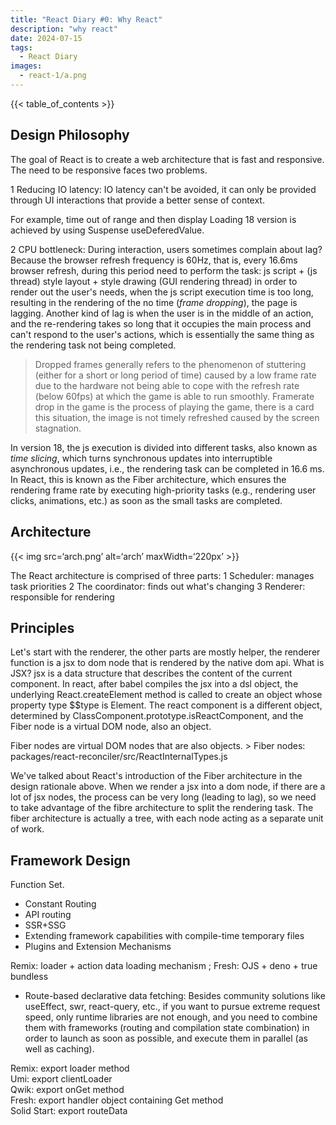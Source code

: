 ```yaml
---
title: "React Diary #0: Why React"
description: "why react"
date: 2024-07-15
tags:
  - React Diary
images:
  - react-1/a.png
---
```


{{< table_of_contents >}}

## Design Philosophy

The goal of React is to create a web architecture that is fast and responsive. The need to be responsive faces two problems.

1 Reducing IO latency: IO latency can't be avoided, it can only be provided through UI interactions that provide a better sense of context.

For example, time out of range and then display Loading 18 version is achieved by using Suspense useDeferedValue.

2 CPU bottleneck: During interaction, users sometimes complain about lag? Because the browser refresh frequency is 60Hz, that is, every 16.6ms browser refresh, during this period need to perform the task: js script + (js thread) style layout + style drawing (GUI rendering thread) in order to render out the user's needs, when the js script execution time is too long, resulting in the rendering of the no time (_frame dropping_), the page is lagging. Another kind of lag is when the user is in the middle of an action, and the re-rendering takes so long that it occupies the main process and can't respond to the user's actions, which is essentially the same thing as the rendering task not being completed.

> Dropped frames generally refers to the phenomenon of stuttering (either for a short or long period of time) caused by a low frame rate due to the hardware not being able to cope with the refresh rate (below 60fps) at which the game is able to run smoothly. Framerate drop in the game is the process of playing the game, there is a card this situation, the image is not timely refreshed caused by the screen stagnation.

In version 18, the js execution is divided into different tasks, also known as *time slicing*, which turns synchronous updates into interruptible asynchronous updates, i.e., the rendering task can be completed in 16.6 ms. In React, this is known as the Fiber architecture, which ensures the rendering frame rate by executing high-priority tasks (e.g., rendering user clicks, animations, etc.) as soon as the small tasks are completed.

## Architecture

{{< img src=‘arch.png’ alt=‘arch’ maxWidth=‘220px’ >}}

The React architecture is comprised of three parts:
1 Scheduler: manages task priorities
2 The coordinator: finds out what's changing
3 Renderer: responsible for rendering

## Principles

Let's start with the renderer, the other parts are mostly helper, the renderer function is a jsx to dom node that is rendered by the native dom api. What is JSX? jsx is a data structure that describes the content of the current component. In react, after babel compiles the jsx into a dsl object, the underlying React.createElement method is called to create an object whose property type $$type is Element. The react component is a different object, determined by ClassComponent.prototype.isReactComponent, and the Fiber node is a virtual DOM node, also an object.

Fiber nodes are virtual DOM nodes that are also objects. > Fiber nodes: packages/react-reconciler/src/ReactInternalTypes.js

We've talked about React's introduction of the Fiber architecture in the design rationale above. When we render a jsx into a dom node, if there are a lot of jsx nodes, the process can be very long (leading to lag), so we need to take advantage of the fibre architecture to split the rendering task. The fiber architecture is actually a tree, with each node acting as a separate unit of work.

## Framework Design

Function Set.  

- Constant Routing
- API routing
- SSR+SSG
- Extending framework capabilities with compile-time temporary files
- Plugins and Extension Mechanisms

Remix: loader + action data loading mechanism ; Fresh: OJS + deno + true bundless

- Route-based declarative data fetching: Besides community solutions like useEffect, swr, react-query, etc., if you want to pursue extreme request speed, only runtime libraries are not enough, and you need to combine them with frameworks (routing and compilation state combination) in order to launch as soon as possible, and execute them in parallel (as well as caching).

Remix: export loader method  
Umi: export clientLoader  
Qwik: export onGet method  
Fresh: export handler object containing Get method  
Solid Start: export routeData  